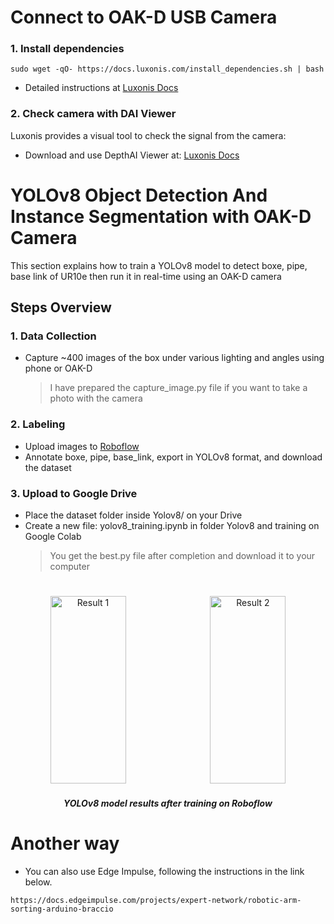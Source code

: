 # Connect to OAK-D USB Camera
### 1. Install dependencies
```
sudo wget -qO- https://docs.luxonis.com/install_dependencies.sh | bash
```
- Detailed instructions at [Luxonis Docs](https://docs.luxonis.com/hardware/platform/deploy/usb-deployment-guide/)
### 2. Check camera with DAI Viewer
Luxonis provides a visual tool to check the signal from the camera:
- Download and use DepthAI Viewer at: [Luxonis Docs](https://docs.luxonis.com/software/tools/dai-viewer/)

# YOLOv8 Object Detection And Instance Segmentation with OAK-D Camera 
This section explains how to train a YOLOv8 model to detect boxe, pipe, base link of UR10e then run it in real-time using an OAK-D camera
## Steps Overview
### 1. Data Collection
- Capture ~400 images of the box under various lighting and angles using phone or OAK-D
  > I have prepared the capture_image.py file if you want to take a photo with the camera
### 2. Labeling
- Upload images to [Roboflow](https://roboflow.com)
- Annotate boxe, pipe, base_link, export in YOLOv8 format, and download the dataset

### 3. Upload to Google Drive
- Place the dataset folder inside Yolov8/ on your Drive
- Create a new file: yolov8_training.ipynb in folder Yolov8 and training on Google Colab
  > You get the best.py file after completion and download it to your computer

#
<p align="center">
  <img src="https://github.com/user-attachments/assets/cbb314e8-c010-4b06-8f8b-d2151c279700" alt="Result 1" style="width: 49%; height: 300px; object-fit: contain; margin-right: 1%;" />
  <img src="https://github.com/user-attachments/assets/797d843d-ae8a-448a-b837-2584a42bcb76" alt="Result 2" style="width: 49%; height: 300px; object-fit: contain;" />
</p>
<h5 align="center">YOLOv8 model results after training on Roboflow</h5>

# Another way 
- You can also use Edge Impulse, following the instructions in the link below.
```
https://docs.edgeimpulse.com/projects/expert-network/robotic-arm-sorting-arduino-braccio
```




